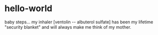 # hello-world
baby steps...
my inhaler [ventolin -- albuterol sulfate] has been my lifetime "security blanket" and will always make me think of my mother.
